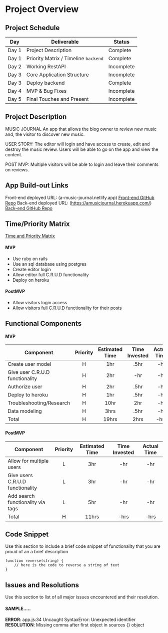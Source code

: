 # Project Overview

## Project Schedule

|  Day | Deliverable | Status
|---|---| ---|
|Day 1| Project Description | Complete
|Day 1| Priority Matrix / Timeline `backend` | Complete
|Day 2| Working RestAPI | Incomplete
|Day 3| Core Application Structure | Incomplete
|Day 3| Deploy backend | Complete 
|Day 4| MVP & Bug Fixes | Incomplete
|Day 5| Final Touches and Present | Incomplete


## Project Description
MUSIC JOURNAL
An app that allows the blog owner to review new music and, the visitor to discover new music.

USER STORY:
The editor will login and have access to create, edit and destroy the music review. Users will be able to go on the app and view the content.

POST MVP:
Multiple visitors will be able to login and leave their comments on reviews. 


## App Build-out Links 
Front-end deployed URL:  (a-music-journal.netlify.app)
[Front-end GitHub Repo](https://github.com/infiniteloom/project-3-frontend)
Back-end deployed URL: (https://amusicjournal.herokuapp.com/)
[Back-end GitHub Repo](https://github.com/infiniteloom/project-3-backend)


## Time/Priority Matrix 

[Time and Priority Matrix](https://res.cloudinary.com/dinqukx6a/image/upload/v1598235735/Project%203/Music_Journal_TPM_backend_i50jc6.jpg)



#### MVP

- Use ruby on rails 
- Use an sql database using postgres 
- Create editor login
- Allow editor full C.R.U.D functionality
- Deploy on heroku

#### PostMVP 

- Allow visitors login access 
- Allow visitors full C.R.U.D functionality for their posts

## Functional Components
#### MVP
| Component | Priority | Estimated Time | Time Invested | Actual Time |
| --- | :---: |  :---: | :---: | :---: |
| Create user model | H | 1hr | .5hr | -hr|
| Give user C.R.U.D functionality | H | 2hr | -hr | -hr|
| Authorize user | H | 2hr | .5hr | -hr|
| Deploy to heroku | H | 1hr| .5hr | -hr |
| Troubleshooting/Research| H | 10hr | 2hr | -hr|
| Data modeling | H | 3hrs| .5hr | -hr |
| Total | H | 19hrs| 2hrs | -hrs |

#### PostMVP
| Component | Priority | Estimated Time | Time Invested | Actual Time |
| --- | :---: |  :---: | :---: | :---: |
| Allow for multiple users | L | 3hr | -hr | -hr|
| Give users C.R.U.D functionality | L | 3hr | -hr | -hr|
| Add search functionality via tags | L | 5hr | -hr | -hr|
| Total | H | 11hrs| -hrs | -hrs |

 

## Code Snippet

Use this section to include a brief code snippet of functionality that you are proud of an a brief description  

```
function reverse(string) {
	// here is the code to reverse a string of text
}
```

## Issues and Resolutions
 Use this section to list of all major issues encountered and their resolution.

#### SAMPLE.....
**ERROR**: app.js:34 Uncaught SyntaxError: Unexpected identifier                                
**RESOLUTION**: Missing comma after first object in sources {} object
